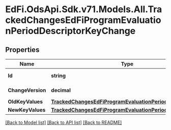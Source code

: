 # EdFi.OdsApi.Sdk.v71.Models.All.TrackedChangesEdFiProgramEvaluationPeriodDescriptorKeyChange

## Properties

Name | Type | Description | Notes
------------ | ------------- | ------------- | -------------
**Id** | **string** | Resource identifier | [optional] 
**ChangeVersion** | **decimal** | Change version | [optional] 
**OldKeyValues** | [**TrackedChangesEdFiProgramEvaluationPeriodDescriptorKey**](TrackedChangesEdFiProgramEvaluationPeriodDescriptorKey.md) |  | [optional] 
**NewKeyValues** | [**TrackedChangesEdFiProgramEvaluationPeriodDescriptorKey**](TrackedChangesEdFiProgramEvaluationPeriodDescriptorKey.md) |  | [optional] 

[[Back to Model list]](../README.md#documentation-for-models) [[Back to API list]](../README.md#documentation-for-api-endpoints) [[Back to README]](../README.md)

